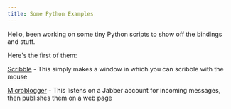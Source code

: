 ```yaml
---
title: Some Python Examples
---
```

Hello, been working on some tiny Python scripts to show off the bindings and stuff.

Here's the first of them:

<a href="/git/python-examples/branches/master/Scribble/scribble.py.raw.html">Scribble</a> - This simply makes a window in which you can scribble with the mouse

<a href="git/python-examples/branches/master/Microblogger/server.py.raw.html">Microblogger</a> - This listens on a Jabber account for incoming messages, then publishes them on a web page
